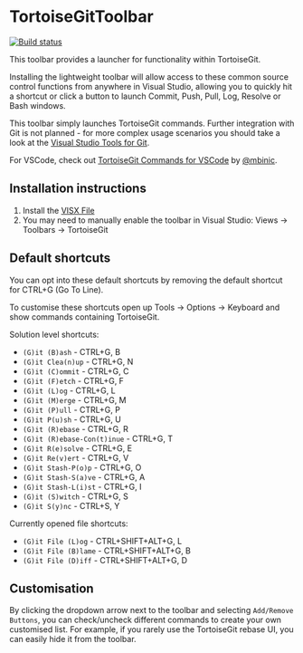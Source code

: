 TortoiseGitToolbar
===========================================

[![Build status](https://ci.appveyor.com/api/projects/status/dsa94ri2ir4ijqsn?svg=true)](https://ci.appveyor.com/project/MRCollective/tortoisegittoolbar)

This toolbar provides a launcher for functionality within TortoiseGit.

Installing the lightweight toolbar will allow access to these common source control functions from anywhere in Visual Studio, allowing you to quickly hit a shortcut or click a button to launch Commit, Push, Pull, Log, Resolve or Bash windows.

This toolbar simply launches TortoiseGit commands. Further integration with Git is not planned - for more complex usage scenarios you should take a look at the [Visual Studio Tools for Git](http://visualstudiogallery.msdn.microsoft.com/abafc7d6-dcaa-40f4-8a5e-d6724bdb980c).

For VSCode, check out [TortoiseGit Commands for VSCode](https://github.com/mbinic/vscode-tgit) by [@mbinic](https://github.com/mbinic).

Installation instructions
--------------------------

1.  Install the [VISX File](http://visualstudiogallery.msdn.microsoft.com/6a2ae0fa-bd4e-4712-9170-abe92c63c05c)
2.  You may need to manually enable the toolbar in Visual Studio: Views -> Toolbars -> TortoiseGit 

Default shortcuts
------------------

You can opt into these default shortcuts by removing the default shortcut for CTRL+G (Go To Line).

To customise these shortcuts open up Tools -> Options -> Keyboard and show commands containing TortoiseGit.

Solution level shortcuts:

* `(G)it (B)ash` - CTRL+G, B
* `(G)it Clea(n)up` - CTRL+G, N
* `(G)it (C)ommit` - CTRL+G, C
* `(G)it (F)etch` - CTRL+G, F
* `(G)it (L)og` - CTRL+G, L
* `(G)it (M)erge` - CTRL+G, M
* `(G)it (P)ull` - CTRL+G, P
* `(G)it P(u)sh` - CTRL+G, U
* `(G)it (R)ebase` - CTRL+G, R
* `(G)it (R)ebase-Con(t)inue` - CTRL+G, T
* `(G)it R(e)solve` - CTRL+G, E
* `(G)it Re(v)ert` - CTRL+G, V
* `(G)it Stash-P(o)p` - CTRL+G, O
* `(G)it Stash-S(a)ve` - CTRL+G, A
* `(G)it Stash-L(i)st` - CTRL+G, I
* `(G)it (S)witch` - CTRL+G, S
* `(G)it S(y)nc` - CTRL+S, Y

Currently opened file shortcuts:

* `(G)it File (L)og` - CTRL+SHIFT+ALT+G, L
* `(G)it File (B)lame` - CTRL+SHIFT+ALT+G, B
* `(G)it File (D)iff` - CTRL+SHIFT+ALT+G, D

Customisation
--------------

By clicking the dropdown arrow next to the toolbar and selecting `Add/Remove Buttons`, you can check/uncheck different commands to create your own customised list. For example, if you rarely use the TortoiseGit rebase UI, you can easily hide it from the toolbar.
